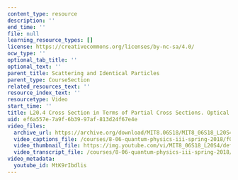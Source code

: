 ```yaml
---
content_type: resource
description: ''
end_time: ''
file: null
learning_resource_types: []
license: https://creativecommons.org/licenses/by-nc-sa/4.0/
ocw_type: ''
optional_tab_title: ''
optional_text: ''
parent_title: Scattering and Identical Particles
parent_type: CourseSection
related_resources_text: ''
resource_index_text: ''
resourcetype: Video
start_time: ''
title: L20.4 Cross Section in Terms of Partial Cross Sections. Optical Theorem
uid: ef6a557e-7a9f-6b39-97af-813d24f67e4e
video_files:
  archive_url: https://archive.org/download/MIT8.06S18/MIT8_06S18_L20S4_300k.mp4
  video_captions_file: /courses/8-06-quantum-physics-iii-spring-2018/f02fc1fbb74c59b9a8bcacb30c682f48_MtK9rIbdlis.vtt
  video_thumbnail_file: https://img.youtube.com/vi/MIT8_06S18_L20S4/default.jpg
  video_transcript_file: /courses/8-06-quantum-physics-iii-spring-2018/9ec60cea1ad1b65e25270706c4ce66c9_MtK9rIbdlis.pdf
video_metadata:
  youtube_id: MtK9rIbdlis
---
```

